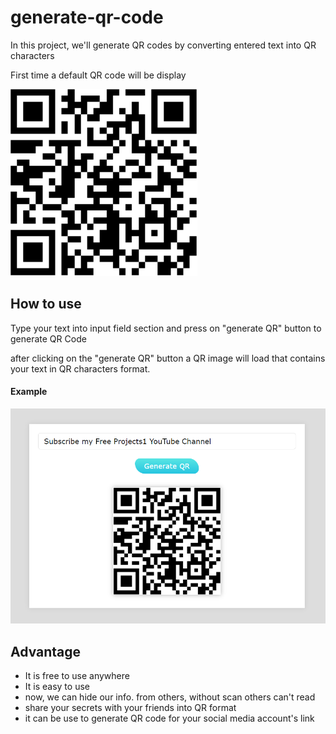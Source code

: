 # generate-qr-code
In this project, we'll generate QR codes by converting entered text into QR characters

<p>First time a default QR code will be display</p>
<img src="https://github.com/BHOLU-SINGH/generate-qr-code/blob/master/default qr code.png" />

<h2>How to use</h2>
<p>Type your text into input field section and press on "generate QR" button to generate QR Code</p>
<p>after clicking on the "generate QR" button a QR image will load that contains your text in QR characters format.</p>
<h4>Example</h4>
<img src="https://github.com/BHOLU-SINGH/generate-qr-code/blob/master/output-img.png" />
<h2>Advantage</h2>
<ul>
  <li>It is free to use anywhere</li>  
  <li>It is easy to use</li>
  <li>now, we can hide our info. from others, without scan others can't read</li>
  <li>share your secrets with your friends into QR format</li>
  <li>it can be use to generate QR code for your social media account's link</li>
</ul>

